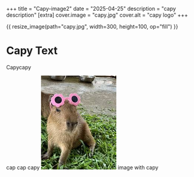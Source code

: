 +++
title = "Capy-image2"
date = "2025-04-25"
description = "capy description"
[extra]
cover.image = "capy.jpg"
cover.alt = "capy logo"
+++

{{ resize_image(path="capy.jpg", width=300, height=100, op="fill") }}

# Capy Text

Capycapy

cap cap capy
![capy](/capy.jpg)
image with capy